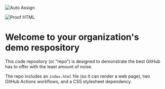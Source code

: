 ![Auto Assign](https://github.com/https-www-softpedia-com/demo-repository/actions/workflows/auto-assign.yml/badge.svg)

![Proof HTML](https://github.com/https-www-softpedia-com/demo-repository/actions/workflows/proof-html.yml/badge.svg)

# Welcome to your organization's demo respository
This code repository (or "repo") is designed to demonstrate the best GitHub has to offer with the least amount of noise.

The repo includes an `index.html` file (so it can render a web page), two GitHub Actions workflows, and a CSS stylesheet dependency.
